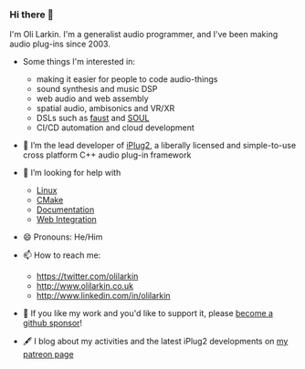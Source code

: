 ### Hi there 👋

I'm Oli Larkin. I'm a generalist audio programmer, and I've been making audio plug-ins since 2003. 

- Some things I'm interested in:
  - making it easier for people to code audio-things
  - sound synthesis and music DSP
  - web audio and web assembly
  - spatial audio, ambisonics and VR/XR
  - DSLs such as [faust](http://faust.grame.fr) and [SOUL](https://soul.dev)
  - CI/CD automation and cloud development

- 🔭 I’m the lead developer of [iPlug2](https://iPlug2.github.io), a liberally licensed and simple-to-use cross platform C++ audio plug-in framework

- 🤔 I’m looking for help with 
  - [Linux](https://github.com/iPlug2/iPlug2/issues/105)
  - [CMake](https://github.com/iPlug2/iPlug2/issues/39)
  - [Documentation](https://github.com/iPlug2/iPlug2/issues/470)
  - [Web Integration](https://github.com/iPlug2/iPlug2/issues/229)
  
- 😄 Pronouns: He/Him

- 📫 How to reach me:
  - https://twitter.com/olilarkin
  - http://www.olilarkin.co.uk
  - http://www.linkedin.com/in/olilarkin

- 🤑 If you like my work and you'd like to support it, please [become a github sponsor](https://github.com/sponsors/olilarkin)!

- 🖋 I blog about my activities and the latest iPlug2 developments on [my patreon page](https://www.patreon.com/olilarkin)
